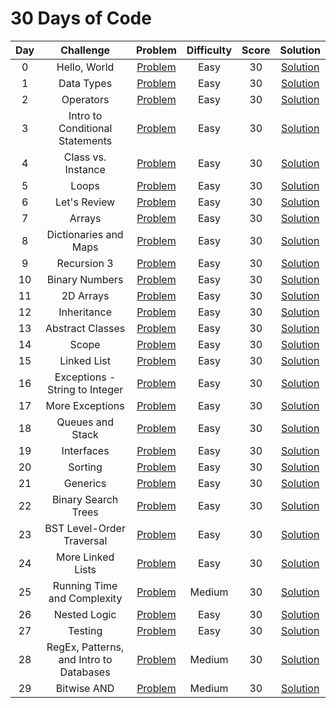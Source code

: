 # 30 Days of Code

|  Day  |                Challenge                |                                         Problem                                          | Difficulty | Score |                                                    Solution                                                     |
| :---: | :-------------------------------------: | :--------------------------------------------------------------------------------------: | :--------: | :---: | :-------------------------------------------------------------------------------------------------------------: |
|   0   |              Hello, World               |         [Problem](https://www.hackerrank.com/challenges/30-hello-world/problem)          |    Easy    |  30   |                   [Solution](/30%20Days%20of%20Code/01%20-%20Day%200%20-%20Hello,%20World.py)                   |
|   1   |               Data Types                |          [Problem](https://www.hackerrank.com/challenges/30-data-types/problem)          |    Easy    |  30   |                    [Solution](/30%20Days%20of%20Code/02%20-%20Day%201%20-%20Data%20Types.py)                    |
|   2   |                Operators                |          [Problem](https://www.hackerrank.com/challenges/30-operators/problem)           |    Easy    |  30   |                     [Solution](/30%20Days%20of%20Code/03%20-%20Day%202%20-%20Operators.py)                      |
|   3   |     Intro to Conditional Statements     |    [Problem](https://www.hackerrank.com/challenges/30-conditional-statements/problem)    |    Easy    |  30   |       [Solution](/30%20Days%20of%20Code/04%20-%20Day%203%20-%20Intro%20to%20Conditional%20Statements.py)        |
|   4   |           Class vs. Instance            |      [Problem](https://www.hackerrank.com/challenges/30-class-vs-instance/problem)       |    Easy    |  30   |             [Solution](/30%20Days%20of%20Code/05%20-%20Day%204%20-%20Class%20vs%20-%20Instance.py)              |
|   5   |                  Loops                  |            [Problem](https://www.hackerrank.com/challenges/30-loops/problem)             |    Easy    |  30   |                       [Solution](/30%20Days%20of%20Code/06%20-%20Day%205%20-%20Loops.py)                        |
|   6   |              Let's Review               |         [Problem](https://www.hackerrank.com/challenges/30-review-loop/problem)          |    Easy    |  30   |                   [Solution](/30%20Days%20of%20Code/07%20-%20Day%206%20-%20Let's%20Review.py)                   |
|   7   |                 Arrays                  |            [Problem](https://www.hackerrank.com/challenges/30-arrays/problem)            |    Easy    |  30   |                       [Solution](/30%20Days%20of%20Code/08%20-%20Day%207%20-%20Arrays.py)                       |
|   8   |          Dictionaries and Maps          |    [Problem](https://www.hackerrank.com/challenges/30-dictionaries-and-maps/problem)     |    Easy    |  30   |             [Solution](/30%20Days%20of%20Code/09%20-%20Day%208%20-%20Dictionaries%20and%20Maps.py)              |
|   9   |               Recursion 3               |    [Problem](https://www.hackerrank.com/challenges/30-dictionaries-and-maps/problem)     |    Easy    |  30   |                   [Solution](/30%20Days%20of%20Code/10%20-%20Day%209%20-%20Recursion%203.py)                    |
|  10   |             Binary Numbers              |        [Problem](https://www.hackerrank.com/challenges/30-binary-numbers/problem)        |    Easy    |  30   |                 [Solution](/30%20Days%20of%20Code/11%20-%20Day%2010%20-%20Binary%20Numbers.py)                  |
|  11   |                2D Arrays                |          [Problem](https://www.hackerrank.com/challenges/30-2d-arrays/problem)           |    Easy    |  30   |                    [Solution](/30%20Days%20of%20Code/12%20-%20Day%2011%20-%202D%20Arrays.py)                    |
|  12   |               Inheritance               |         [Problem](https://www.hackerrank.com/challenges/30-inheritance/problem)          |    Easy    |  30   |                    [Solution](/30%20Days%20of%20Code/13%20-%20Day%2012%20-%20Inheritance.py)                    |
|  13   |            Abstract Classes             |       [Problem](https://www.hackerrank.com/challenges/30-abstract-classes/problem)       |    Easy    |  30   |                [Solution](/30%20Days%20of%20Code/14%20-%20Day%2013%20-%20Abstract%20Classes.py)                 |
|  14   |                  Scope                  |            [Problem](https://www.hackerrank.com/challenges/30-scope/problem)             |    Easy    |  30   |                       [Solution](/30%20Days%20of%20Code/15%20-%20Day%2014%20-%20Scope.py)                       |
|  15   |               Linked List               |         [Problem](https://www.hackerrank.com/challenges/30-linked-list/problem)          |    Easy    |  30   |                   [Solution](/30%20Days%20of%20Code/16%20-%20Day%2015%20-%20Linked%20List.py)                   |
|  16   |     Exceptions - String to Integer      | [Problem](https://www.hackerrank.com/challenges/30-exceptions-string-to-integer/problem) |    Easy    |  30   |      [Solution](/30%20Days%20of%20Code/17%20-%20Day%2016%20-%20Exceptions%20-%20String%20to%20Integer.py)       |
|  17   |             More Exceptions             |       [Problem](https://www.hackerrank.com/challenges/30-more-exceptions/problem)        |    Easy    |  30   |                 [Solution](/30%20Days%20of%20Code/18%20-%20Day%2017%20-%20More%20Exceptions.py)                 |
|  18   |            Queues and Stack             |        [Problem](https://www.hackerrank.com/challenges/30-queues-stacks/problem)         |    Easy    |  30   |               [Solution](/30%20Days%20of%20Code/19%20-%20Day%2018%20-%20Queues%20and%20Stacks.py)               |
|  19   |               Interfaces                |          [Problem](https://www.hackerrank.com/challenges/30-interfaces/problem)          |    Easy    |  30   |                    [Solution](/30%20Days%20of%20Code/20%20-%20Day%2019%20-%20Interfaces.py)                     |
|  20   |                 Sorting                 |           [Problem](https://www.hackerrank.com/challenges/30-sorting/problem)            |    Easy    |  30   |                      [Solution](/30%20Days%20of%20Code/21%20-%20Day%2020%20-%20Sorting.py)                      |
|  21   |                Generics                 |           [Problem](https://www.hackerrank.com/challenges/30-generics/problem)           |    Easy    |  30   |                    [Solution](/30%20Days%20of%20Code/22%20-%20Day%2021%20-%20Generics.java)                     |
|  22   |           Binary Search Trees           |     [Problem](https://www.hackerrank.com/challenges/30-binary-search-trees/problem)      |    Easy    |  30   |              [Solution](/30%20Days%20of%20Code/23%20-%20Day%2022%20-%20Binary%20Search%20Trees.py)              |
|  23   |        BST Level-Order Traversal        |         [Problem](https://www.hackerrank.com/challenges/30-binary-trees/problem)         |    Easy    |  30   |           [Solution](/30%20Days%20of%20Code/24%20-%20Day%2023%20-%20BST%20Level-Order%20Traversal.py)           |
|  24   |            More Linked Lists            |     [Problem](https://www.hackerrank.com/challenges/30-linked-list-deletion/problem)     |    Easy    |  30   |               [Solution](/30%20Days%20of%20Code/25%20-%20Day%2024%20-%20More%20Linked%20Lists.py)               |
|  25   |       Running Time and Complexity       | [Problem](https://www.hackerrank.com/challenges/30-running-time-and-complexity/problem)  |   Medium   |  30   |         [Solution](/30%20Days%20of%20Code/26%20-%20Day%2025%20-%20Running%20Time%20and%20Complexity.py)         |
|  26   |              Nested Logic               |         [Problem](https://www.hackerrank.com/challenges/30-nested-logic/problem)         |    Easy    |  30   |                  [Solution](/30%20Days%20of%20Code/27%20-%20Day%2026%20-%20Nested%20Logic.py)                   |
|  27   |                 Testing                 |           [Problem](https://www.hackerrank.com/challenges/30-testing/problem)            |    Easy    |  30   |                      [Solution](/30%20Days%20of%20Code/28%20-%20Day%2027%20-%20Testing.py)                      |
|  28   | RegEx, Patterns, and Intro to Databases |        [Problem](https://www.hackerrank.com/challenges/30-regex-patterns/problem)        |   Medium   |  30   | [Solution](/30%20Days%20of%20Code/29%20-%20Day%2028%20-%20RegEx,%20Patterns,%20and%20Intro%20to%20Databases.py) |
|  29   |               Bitwise AND               |         [Problem](https://www.hackerrank.com/challenges/30-bitwise-and/problem)          |   Medium   |  30   |                   [Solution](/30%20Days%20of%20Code/30%20-%20Day%2029%20-%20Bitwise%20AND.py)                   |
